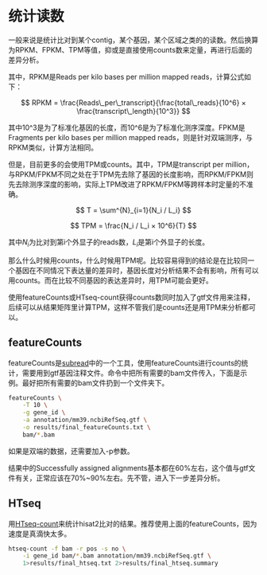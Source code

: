 # 统计读数



一般来说是统计比对到某个contig，某个基因，某个区域之类的的读数。然后换算为RPKM、FPKM、TPM等值，抑或是直接使用counts数来定量，再进行后面的差异分析。

其中，RPKM是Reads per kilo bases per million mapped reads，计算公式如下：


$$
RPKM = \frac{Reads\_per\_transcript}{\frac{total\_reads}{10^6} × \frac{transcript\_length}{10^3}}
$$



其中10^3是为了标准化基因的长度，而10^6是为了标准化测序深度。FPKM是Fragments per kilo bases per million mapped reads，则是针对双端测序，与RPKM类似，计算方法相同。

但是，目前更多的会使用TPM或counts。其中，TPM是transcript per million，与RPKM/FPKM不同之处在于TPM先去除了基因的长度影响，而RPKM/FPKM则先去除测序深度的影响，实际上TPM改进了RPKM/FPKM等跨样本时定量的不准确。


$$
T = \sum^{N}_{i=1}{N_i / L_i}
$$


$$
TPM = \frac{N_i / L_i × 10^6}{T}
$$



其中$N_i$为比对到第i个外显子的reads数，$L_i$是第i个外显子的长度。

那么什么时候用counts，什么时候用TPM呢。比较容易得到的结论是在比较同一个基因在不同情况下表达量的差异时，基因长度对分析结果不会有影响，所有可以用counts。而在比较不同基因的表达差异时，用TPM可能会更好。

使用featureCounts或HTseq-count获得counts数同时加入了gtf文件用来注释，后续可以从结果矩阵里计算TPM，这样不管我们是counts还是用TPM来分析都可以。



## featureCounts

featureCounts是[subread](http://subread.sourceforge.net/)中的一个工具，使用featureCounts进行counts的统计，需要用到gtf基因注释文件。命令中把所有需要的bam文件传入，下面是示例。最好把所有需要的bam文件扔到一个文件夹下。
```bash
featureCounts \
	-T 10 \
	-g gene_id \
	-a annotation/mm39.ncbiRefSeq.gtf \
	-o results/final_featureCounts.txt \
	bam/*.bam
```

如果是双端的数据，还需要加入-p参数。

结果中的Successfully assigned alignments基本都在60%左右，这个值与gtf文件有关，正常应该在70%~90%左右。先不管，进入下一步差异分析。





## HTseq
用[HTseq-count](https://htseq.readthedocs.io/en/release_0.11.1/count.html)来统计hisat2比对的结果。推荐使用上面的featureCounts，因为速度是真滴快太多。
```bash
htseq-count -f bam -r pos -s no \
	-i gene_id bam/*.bam annotation/mm39.ncbiRefSeq.gtf \
	1>results/final_htseq.txt 2>results/final_htseq.summary
```

